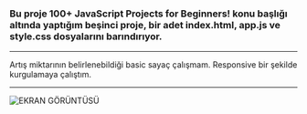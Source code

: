 ### Bu proje 100+ JavaScript Projects for Beginners! konu başlığı altında yaptığım beşinci proje, bir adet index.html, app.js ve style.css dosyalarını barındırıyor.

---

Artış miktarının belirlenebildiği basic sayaç çalışmam. Responsive bir şekilde kurgulamaya çalıştım.


---


![EKRAN GÖRÜNTÜSÜ](https://img001.prntscr.com/file/img001/c77OpkrXTMmegUNSCV3P4g.png)
